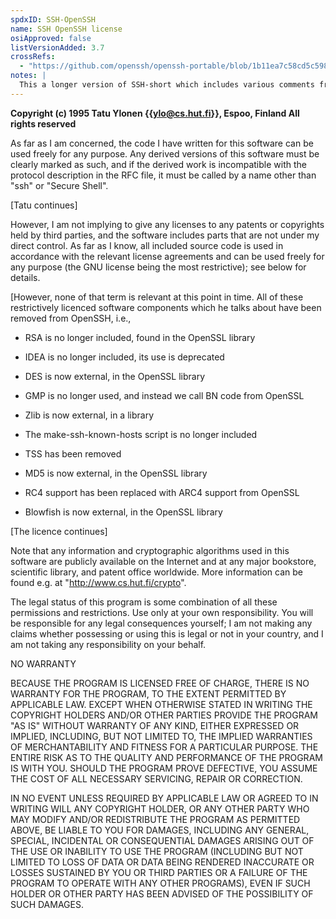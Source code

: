 ```yaml
---
spdxID: SSH-OpenSSH
name: SSH OpenSSH license
osiApproved: false
listVersionAdded: 3.7
crossRefs: 
  - "https://github.com/openssh/openssh-portable/blob/1b11ea7c58cd5c59838b5fa574cd456d6047b2d4/LICENCE#L10"
notes: |
  This a longer version of SSH-short which includes various comments from the OpenSSH developers.
---
```


**Copyright (c) 1995 Tatu Ylonen {{ylo@cs.hut.fi}}, Espoo, Finland All rights reserved**

As far as I am concerned, the code I have written for this software can be used freely for any purpose. Any derived versions of this software must be clearly marked as such, and if the derived work is incompatible with the protocol description in the RFC file, it must be called by a name other than "ssh" or "Secure Shell".

[Tatu continues]

However, I am not implying to give any licenses to any patents or copyrights held by third parties, and the software includes parts that are not under my direct control. As far as I know, all included source code is used in accordance with the relevant license agreements and can be used freely for any purpose (the GNU license being the most restrictive); see below for details.

[However, none of that term is relevant at this point in time. All of these restrictively licenced software components which he talks about have been removed from OpenSSH, i.e.,

- RSA is no longer included, found in the OpenSSL library

- IDEA is no longer included, its use is deprecated

- DES is now external, in the OpenSSL library

- GMP is no longer used, and instead we call BN code from OpenSSL

- Zlib is now external, in a library

- The make-ssh-known-hosts script is no longer included

- TSS has been removed

- MD5 is now external, in the OpenSSL library

- RC4 support has been replaced with ARC4 support from OpenSSL

- Blowfish is now external, in the OpenSSL library

[The licence continues]

Note that any information and cryptographic algorithms used in this software are publicly available on the Internet and at any major bookstore, scientific library, and patent office worldwide. More information can be found e.g. at "http://www.cs.hut.fi/crypto".

The legal status of this program is some combination of all these permissions and restrictions. Use only at your own responsibility. You will be responsible for any legal consequences yourself; I am not making any claims whether possessing or using this is legal or not in your country, and I am not taking any responsibility on your behalf.

NO WARRANTY

BECAUSE THE PROGRAM IS LICENSED FREE OF CHARGE, THERE IS NO WARRANTY FOR THE PROGRAM, TO THE EXTENT PERMITTED BY APPLICABLE LAW. EXCEPT WHEN OTHERWISE STATED IN WRITING THE COPYRIGHT HOLDERS AND/OR OTHER PARTIES PROVIDE THE PROGRAM "AS IS" WITHOUT WARRANTY OF ANY KIND, EITHER EXPRESSED OR IMPLIED, INCLUDING, BUT NOT LIMITED TO, THE IMPLIED WARRANTIES OF MERCHANTABILITY AND FITNESS FOR A PARTICULAR PURPOSE. THE ENTIRE RISK AS TO THE QUALITY AND PERFORMANCE OF THE PROGRAM IS WITH YOU. SHOULD THE PROGRAM PROVE DEFECTIVE, YOU ASSUME THE COST OF ALL NECESSARY SERVICING, REPAIR OR CORRECTION.

IN NO EVENT UNLESS REQUIRED BY APPLICABLE LAW OR AGREED TO IN WRITING WILL ANY COPYRIGHT HOLDER, OR ANY OTHER PARTY WHO MAY MODIFY AND/OR REDISTRIBUTE THE PROGRAM AS PERMITTED ABOVE, BE LIABLE TO YOU FOR DAMAGES, INCLUDING ANY GENERAL, SPECIAL, INCIDENTAL OR CONSEQUENTIAL DAMAGES ARISING OUT OF THE USE OR INABILITY TO USE THE PROGRAM (INCLUDING BUT NOT LIMITED TO LOSS OF DATA OR DATA BEING RENDERED INACCURATE OR LOSSES SUSTAINED BY YOU OR THIRD PARTIES OR A FAILURE OF THE PROGRAM TO OPERATE WITH ANY OTHER PROGRAMS), EVEN IF SUCH HOLDER OR OTHER PARTY HAS BEEN ADVISED OF THE POSSIBILITY OF SUCH DAMAGES.
